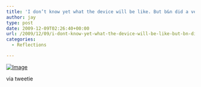 ```yaml
---
title: 'I don’t know yet what the device will be like. But b&n did a very nice packaging job on the #nook'
author: jay
type: post
date: 2009-12-09T02:26:40+00:00
url: /2009/12/09/i-dont-know-yet-what-the-device-will-be-like-but-bn-did-a-very-nice-packaging-job-on-the-nook/
categories:
  - Reflections

---
```

[![Image][1]][2]

via tweetie

 [1]: http://sysadminrambles.files.wordpress.com/2009/12/image-scaled10001.jpg?w=225
 [2]: http://sysadminrambles.files.wordpress.com/2009/12/image-scaled10001.jpg